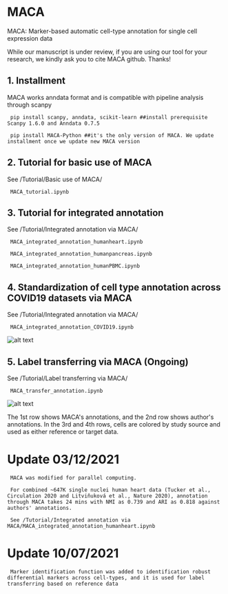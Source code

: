 # MACA
MACA: Marker-based automatic cell-type annotation for single cell expression data

While our manuscript is under review, if you are using our tool for your research, we kindly ask you to cite MACA github. Thanks!

## 1. Installment
MACA works anndata format and is compatible with pipeline analysis through scanpy

     pip install scanpy, anndata, scikit-learn ##install prerequisite Scanpy 1.6.0 and Anndata 0.7.5
     
     pip install MACA-Python ##it's the only version of MACA. We update installment once we update new MACA version

## 2. Tutorial for basic use of MACA
See /Tutorial/Basic use of MACA/

     MACA_tutorial.ipynb
     
## 3. Tutorial for integrated annotation
See /Tutorial/Integrated annotation via MACA/

     MACA_integrated_annotation_humanheart.ipynb

     MACA_integrated_annotation_humanpancreas.ipynb
    
     MACA_integrated_annotation_humanPBMC.ipynb
     
## 4. Standardization of cell type annotation across COVID19 datasets via MACA

See /Tutorial/Integrated annotation via MACA/

     MACA_integrated_annotation_COVID19.ipynb

![alt text](https://github.com/ImXman/MACA/blob/master/Tutorial/Integrated%20annotation%20via%20MACA/Figure%201.jpg?raw=true)

## 5. Label transferring via MACA (Ongoing)

See /Tutorial/Label transferring via MACA/

     MACA_transfer_annotation.ipynb

![alt text](https://github.com/ImXman/MACA/blob/master/Tutorial/Label%20transferring%20via%20MACA/Figure%202.jpg?raw=true)

The 1st row shows MACA's annotations, and the 2nd row shows author's annotations. In the 3rd and 4th rows, cells are colored by study source and used as either reference or target data.
    

# Update 03/12/2021

     MACA was modified for parallel computing. 
     
     For combined ~647K single nuclei human heart data (Tucker et al., Circulation 2020 and Litviňuková et al., Nature 2020), annotation through MACA takes 24 mins with NMI as 0.739 and ARI as 0.818 against authors' annotations. 
     
     See /Tutorial/Integrated annotation via MACA/MACA_integrated_annotation_humanheart.ipynb

# Update 10/07/2021

     Marker identification function was added to identification robust differential markers across cell-types, and it is used for label transferring based on reference data
